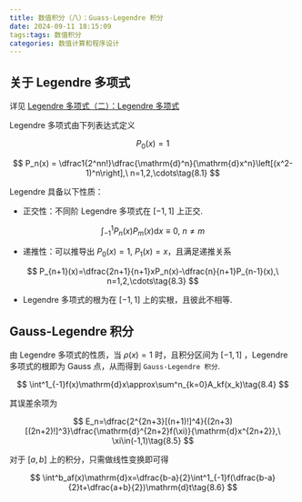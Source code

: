 ```yaml
---
title: 数值积分（八）：Guass-Legendre 积分
date: 2024-09-11 18:15:09
tags:tags: 数值积分
categories: 数值计算和程序设计
---
```

## 关于 Legendre 多项式

详见 [Legendre 多项式（二）：Legendre 多项式](https://pourrevenir.github.io/2024/08/07/Legendre-%E5%A4%9A%E9%A1%B9%E5%BC%8F%EF%BC%88%E4%BA%8C%EF%BC%89%EF%BC%9ALegendre-%E5%A4%9A%E9%A1%B9%E5%BC%8F/)

Legendre 多项式由下列表达式定义

$$
P_0(x) = 1
$$

$$
P_n(x) = \dfrac1{2^nn!}\dfrac{\mathrm{d}^n}{\mathrm{d}x^n}\left[(x^2-1)^n\right],\ n=1,2,\cdots\tag{8.1}
$$

Legendre 具备以下性质：

- 正交性：不同阶 Legendre 多项式在 $[-1,1]$ 上正交.

$$\int^1_{-1}P_n(x)P_m(x)\mathrm{d}x\equiv0,\ n\neq m\tag{8.2}$$

- 递推性：可以推导出 $P_0(x)=1,\ P_1(x)=x$，且满足递推关系

$$
P_{n+1}(x)=\dfrac{2n+1}{n+1}xP_n(x)-\dfrac{n}{n+1}P_{n-1}(x),\ n=1,2,\cdots\tag{8.3}
$$

- Legendre 多项式的根为在 $[-1,1]$ 上的实根，且彼此不相等.

## Gauss-Legendre 积分

由 Legendre 多项式的性质，当 $\rho(x)=1$ 时，且积分区间为 $[-1,1]$ ，Legendre 多项式的根即为 Gauss 点，从而得到 `Gauss-Legendre 积分`.

$$
\int^1_{-1}f(x)\mathrm{d}x\approx\sum^n_{k=0}A_kf(x_k)\tag{8.4}
$$

其误差余项为

$$
E_n=\dfrac{2^{2n+3}[(n+1)!]^4}{(2n+3)[(2n+2)!]^3}\dfrac{\mathrm{d}^{2n+2}f(\xi)}{\mathrm{d}x^{2n+2}},\ \xi\in(-1,1)\tag{8.5}
$$

对于 $[a,b]$ 上的积分，只需做线性变换即可得

$$
\int^b_af(x)\mathrm{d}x=\dfrac{b-a}{2}\int^1_{-1}f(\dfrac{b-a}{2}t+\dfrac{a+b}{2})\mathrm{d}t\tag{8.6}
$$
